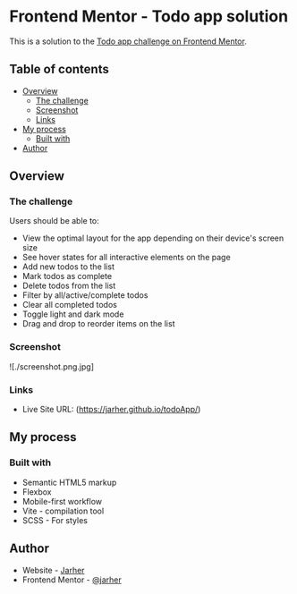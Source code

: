 # Frontend Mentor - Todo app solution

This is a solution to the [Todo app challenge on Frontend Mentor](https://www.frontendmentor.io/challenges/todo-app-Su1_KokOW).

## Table of contents

- [Overview](#overview)
  - [The challenge](#the-challenge)
  - [Screenshot](#screenshot)
  - [Links](#links)
- [My process](#my-process)
  - [Built with](#built-with)
- [Author](#author)

## Overview

### The challenge

Users should be able to:

- View the optimal layout for the app depending on their device's screen size
- See hover states for all interactive elements on the page
- Add new todos to the list
- Mark todos as complete
- Delete todos from the list
- Filter by all/active/complete todos
- Clear all completed todos
- Toggle light and dark mode
- Drag and drop to reorder items on the list

### Screenshot

![./screenshot.png.jpg]


### Links

- Live Site URL: (https://jarher.github.io/todoApp/)

## My process

### Built with

- Semantic HTML5 markup
- Flexbox
- Mobile-first workflow
- Vite - compilation tool
- SCSS - For styles


## Author

- Website - [Jarher](https://www.your-site.com)
- Frontend Mentor - [@jarher](https://www.frontendmentor.io/profile/jarher)

